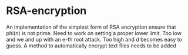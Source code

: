 # RSA-encryption
An implementation of the simplest form of RSA encryption
ensure that phi(n) is not prime. 
Need to work on setting a proper lower limit. Too low and we and up with an e-th root attack. Too high and d becomes easy to guess.
A method to automatically encrypt text files needs to be added

